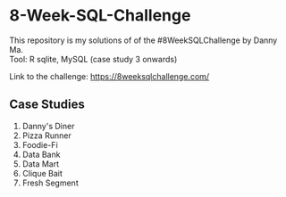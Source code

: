 # 8-Week-SQL-Challenge
This repository is my solutions of of the #8WeekSQLChallenge by Danny Ma. <br />
Tool: R sqlite, MySQL (case study 3 onwards)

Link to the challenge: 
https://8weeksqlchallenge.com/

## Case Studies
1. Danny's Diner
2. Pizza Runner
3. Foodie-Fi
4. Data Bank
5. Data Mart
6. Clique Bait
7. Fresh Segment
